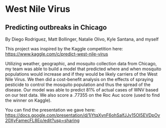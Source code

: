 # West Nile Virus
## Predicting outbreaks in Chicago

By Diego Rodriguez, Matt Bollinger, Natalie Olivo, Kyle Santana, and myself

This project was inspired by the Kaggle competition here: https://www.kaggle.com/c/predict-west-nile-virus

Utilizing weather, geographic, and mosquito collection data from Chicago, my team was able to build a model that predicted where and when mosquito populations would increase and if they would be likely carriers of the West Nile Virus. We then did a cost-benefit analysis on the effects of spraying pesticide to control the mosquito population and thus the spread of the disease. Our model was able to predict 81% of actual cases of WNV based on our test data.  We also score a .77355 on the Roc Auc score (used to find the winner on Kaggle).

You can find the presentation we gave here:
https://docs.google.com/presentation/d/1jYtqXynF6ohSalfJJv15OI5EVDpOy20XyFamecFL8Eo/edit?usp=sharing
